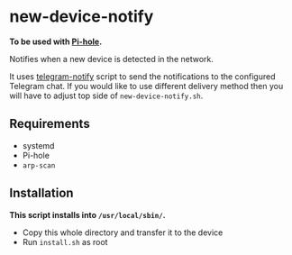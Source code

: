 # new-device-notify

**To be used with [Pi-hole](https://pi-hole.net/).**

Notifies when a new device is detected in the network.

It uses [telegram-notify](/telegram-notify/) script to send the notifications to the configured Telegram chat.
If you would like to use different delivery method then you will have to adjust top side of `new-device-notify.sh`.

## Requirements

- systemd
- Pi-hole
- `arp-scan`

## Installation

**This script installs into `/usr/local/sbin/`.**

- Copy this whole directory and transfer it to the device
- Run `install.sh` as root
